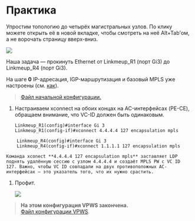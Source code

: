 # Практика

Упростим топологию до четырёх магистральных узлов. По клику можете открыть её в новой вкладке, чтобы смотреть на неё Alt+Tab'ом, а не ворочать страницу вверх-вниз.

[![](https://habrastorage.org/files/092/3d4/7c1/0923d47c162d4e6b8732a6ae4d385d60.png)](https://habrastorage.org/files/092/3d4/7c1/0923d47c162d4e6b8732a6ae4d385d60.png)

Наша задача — прокинуть Ethernet от Linkmeup\_R1 \(порт Gi3\) до Linkmeup\_R4 \(порт Gi3\).

На шаге **0** IP-адресация, IGP-маршрутизация и базовый MPLS уже настроены \(см. [как](https://linkmeup.ru/blog/154.html)\).

> [Файл начальной конфигурации.](https://docs.google.com/document/d/1_o0-Fu0_g1JGCfxGQuDWrIVzaNFRbVPUpDXdk_Rvvdo/pub)

1. Настраиваем xconnect на обоих концах на AC-интерфейсах \(PE-CE\), обращаем внимание, что VC-ID должен быть одинаковым.

   ```text
   Linkmeup_R1(config)#interface Gi 3
   Linkmeup_R1(config-if)#xconnect 4.4.4.4 127 encapsulation mpls
   ```

```text
    Linkmeup_R4(config)#interface Gi 3
    Linkmeup_R4(config-if)#xconnect 1.1.1.1 127 encapsulation mpls
```

```text
Команда xconect **4.4.4.4 127 encapsulation mpls** заставляет LDP поднять удалённую сессию с узлом 4.4.4.4 и создаёт MPLS PW с VC ID 127. Важно, чтобы VC ID совпадали на двух противоположных AC-интерфейсах — это указатель того, что их нужно срастить.
```

1. Профит.

   ![](https://habrastorage.org/files/8d0/001/2be/8d00012be9854ac0ab9d4014aaee4d1a.PNG)

> **На этом конфигурация VPWS закончена.**  
> [Файл конфигурации VPWS](https://docs.google.com/document/d/1snYb6UX2Lmh3oqSINmTBf1A4q8oTDiBCGlHOM7p8kwo/pub).

